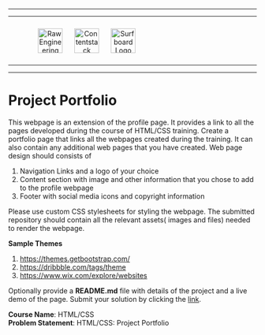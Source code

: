 <hr/>
<hr/>
<div style="width:80%; margin:auto">
<img src="https://cdn.fs.teachablecdn.com/x9yTAU9KTOSTBuyNAwHh" alt="Raw Engineering Logo" height="50px" width="auto" display="inline" style="text-align:center; padding:10px">
<img src="https://cdn.fs.teachablecdn.com/r5Y7qjbqT06GjMS4QA0W" alt="Contentstack Logo" height="50px" width="auto"display="inline" style="text-align:center; padding:10px">
<img src="https://cdn.fs.teachablecdn.com/Im7e2oBzRcK0CpFhP679" alt="Surfboard Logo" height="50px" width="auto" display="inline" style="text-align:center; padding:10px" >
</div>
<hr/>
<hr/>

# Project Portfolio

This webpage is an extension of the profile page. It provides a link to all the pages developed during the course of HTML/CSS training. Create a portfolio page that links all the webpages created during the training. It can also contain any additional web pages that you have created.
Web page design should consists of

1. Navigation Links and a logo of your choice
2. Content section with image and other information that you chose to add to the profile webpage
3. Footer with social media icons and copyright information

Please use custom CSS stylesheets for styling the webpage. The submitted repository should contain all the relevant assets( images and files) needed to render the webpage.

**Sample Themes**

1. https://themes.getbootstrap.com/
2. https://dribbble.com/tags/theme
3. https://www.wix.com/explore/websites

Optionally provide a **README.md** file with details of the project and a live demo of the page.
Submit your solution by clicking the [link](https://forms.gle/ua5yPhStTwqqdfEH9).

**Course Name**: HTML/CSS <br/>
**Problem Statement**: HTML/CSS: Project Portfolio
